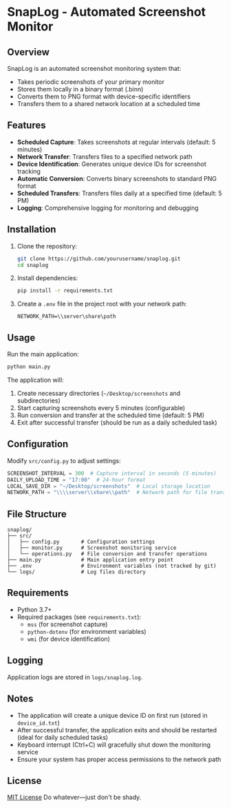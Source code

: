 # SnapLog - Automated Screenshot Monitor

## Overview

SnapLog is an automated screenshot monitoring system that:

- Takes periodic screenshots of your primary monitor
- Stores them locally in a binary format (.binn)
- Converts them to PNG format with device-specific identifiers
- Transfers them to a shared network location at a scheduled time

## Features

- **Scheduled Capture**: Takes screenshots at regular intervals (default: 5 minutes)
- **Network Transfer**: Transfers files to a specified network path
- **Device Identification**: Generates unique device IDs for screenshot tracking
- **Automatic Conversion**: Converts binary screenshots to standard PNG format
- **Scheduled Transfers**: Transfers files daily at a specified time (default: 5 PM)
- **Logging**: Comprehensive logging for monitoring and debugging

## Installation

1. Clone the repository:

   ```bash
   git clone https://github.com/yourusername/snaplog.git
   cd snaplog
   ```

2. Install dependencies:

   ```bash
   pip install -r requirements.txt
   ```

3. Create a `.env` file in the project root with your network path:

   ```env
   NETWORK_PATH=\\server\share\path
   ```

## Usage

Run the main application:

```bash
python main.py
```

The application will:

1. Create necessary directories (`~/Desktop/screenshots` and subdirectories)
2. Start capturing screenshots every 5 minutes (configurable)
3. Run conversion and transfer at the scheduled time (default: 5 PM)
4. Exit after successful transfer (should be run as a daily scheduled task)

## Configuration

Modify `src/config.py` to adjust settings:

```python
SCREENSHOT_INTERVAL = 300  # Capture interval in seconds (5 minutes)
DAILY_UPLOAD_TIME = "17:00"  # 24-hour format
LOCAL_SAVE_DIR = "~/Desktop/screenshots"  # Local storage location
NETWORK_PATH = "\\\\server\\share\\path"  # Network path for file transfers
```

## File Structure

```tree
snaplog/
├── src/
│   ├── config.py       # Configuration settings
│   ├── monitor.py      # Screenshot monitoring service
│   └── operations.py   # File conversion and transfer operations
├── main.py             # Main application entry point
├── .env                # Environment variables (not tracked by git)
└── logs/               # Log files directory
```

## Requirements

- Python 3.7+
- Required packages (see `requirements.txt`):
  - `mss` (for screenshot capture)
  - `python-dotenv` (for environment variables)
  - `wmi` (for device identification)

## Logging

Application logs are stored in `logs/snaplog.log`.

## Notes

- The application will create a unique device ID on first run (stored in `device_id.txt`)
- After successful transfer, the application exits and should be restarted (ideal for daily scheduled tasks)
- Keyboard interrupt (Ctrl+C) will gracefully shut down the monitoring service
- Ensure your system has proper access permissions to the network path

## License

[MIT License](LICENSE) Do whatever—just don't be shady.
